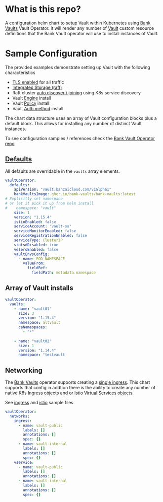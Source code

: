 
# What is this repo?

A configuration helm chart to setup Vault within Kubernetes using [Bank Vaults](https://bank-vaults.dev/docs/) Vault Operator. It will render any number of [Vault](https://bank-vaults.dev/docs/operator/reference/#vaultspec) custom resource definitions that the Bank Vault operator will use to install instances of Vault.

# Sample Configuration

The provided examples demonstrate setting up Vault with the following characteristics

* [TLS enabled](/values-test-ssl.yaml#L54-L59) for all traffic
* [Integrated Storage (raft)](/values-test-ssl.yaml#L73-L79)
* Raft cluster [auto discover / joining](/values-test-ssl.yaml#L95-L101) using K8s service discovery
* Vault [Engine](/values-test-ssl.yaml#L30-L35) install
* Vault [Policy](/values-test-ssl.yaml#L15-L20) install
* Vault [Auth method](/values-test-ssl.yaml#L21-L29) install

The chart data structure uses an array of Vault configuration blocks plus a default block. This allows for installing any number of distinct Vault instances.

To see configuration samples / references check the [Bank Vault Operator repo](https://github.com/bank-vaults/vault-operator/tree/main/deploy/examples) 

## [Defaults](/vault-operator-config/values.yaml#L2-L21)

All defaults are overridable in the `vaults` array elements.

```yaml
vaultOperator:
  defaults:
    apiVersion: "vault.banzaicloud.com/v1alpha1"
    bankVaultsImage: ghcr.io/bank-vaults/bank-vaults:latest
# Explicitly set namespace
# or let it pick it up from helm install
#    namespace: "vault"
    size: 1
    version: "1.15.4"
    istioEnabled: false
    serviceAccount: "vault-sa"
    serviceMonitorEnabled: false
    serviceRegistrationEnabled: false
    serviceType: ClusterIP
    statsdDisabled: true
    veleroEnabled: false
    vaultEnvsConfig:
      - name: POD_NAMESPACE
        valueFrom:
          fieldRef:
            fieldPath: metadata.namespace
```

## Array of Vault installs

```yaml
vaultOperator:
  vaults:
    - name: "vault01"
      size: 3
      version: "1.15.4"
      namespace: altvault
      caNamespaces:
        - "*"
    
    - name: "vault02"
      size: 1
      version: "1.14.4"
      namespace: "testvault

```

## Networking

The [Bank Vaults](https://bank-vaults.dev/docs/) operator supports creating a [single ingress](/values-test-ssl.yaml#L11-L35). This chart supports that config in addtion there is the ability to create any number of native K8s [Ingress](https://kubernetes.io/docs/concepts/services-networking/ingress/) objects and or [Istio Virtual Services](https://istio.io/latest/docs/reference/config/networking/virtual-service/) objects.

See [ingress](/values-test-ingress.yaml) and [istio](values-test-istio.yaml) sample files. 

```yaml
vaultOperator:
  networks:
    ingress:
      - name: vault-public
        labels: []
        annotations: []
        spec: {}
      - name: vault-internal
        labels: []
        annotations: []
        spec: {}
    vservice:
      - name: vault-public
        labels: []
        annotations: []
      - name: vault-internal
        labels: []
        annotations: []
        spec: {}
```